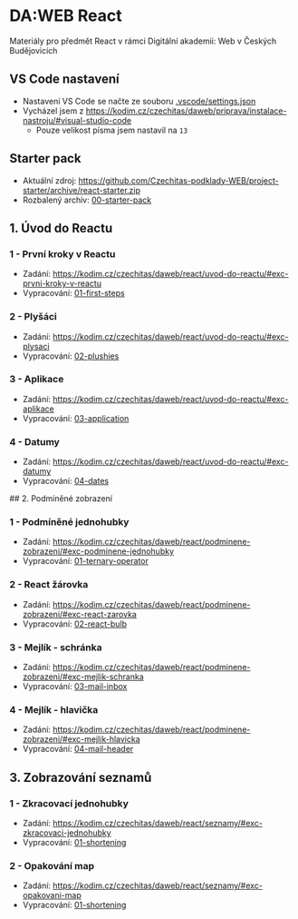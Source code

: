 # DA:WEB React

Materiály pro předmět React v rámci Digitální akademii: Web v Českých Budějovicích

## VS Code nastavení

- Nastavení VS Code se načte ze souboru [.vscode/settings.json](.vscode/settings.json)
- Vycházel jsem z https://kodim.cz/czechitas/daweb/priprava/instalace-nastroju/#visual-studio-code
  - Pouze velikost písma jsem nastavil na `13`

## Starter pack

- Aktuální zdroj: https://github.com/Czechitas-podklady-WEB/project-starter/archive/react-starter.zip
- Rozbalený archiv: [00-starter-pack](00-starter-pack)

## 1. Úvod do Reactu

### 1 - První kroky v Reactu

- Zadání: https://kodim.cz/czechitas/daweb/react/uvod-do-reactu/#exc-prvni-kroky-v-reactu
- Vypracování: [01-first-steps](01-react-start/01-first-steps)

### 2 - Plyšáci

- Zadání: https://kodim.cz/czechitas/daweb/react/uvod-do-reactu/#exc-plysaci
- Vypracování: [02-plushies](01-react-start/02-plushies)

### 3 - Aplikace

- Zadání: https://kodim.cz/czechitas/daweb/react/uvod-do-reactu/#exc-aplikace
- Vypracování: [03-application](01-react-start/03-application)

### 4 - Datumy

- Zadání: https://kodim.cz/czechitas/daweb/react/uvod-do-reactu/#exc-datumy
- Vypracování: [04-dates](01-react-start/04-dates)

## 2. Podmíněné zobrazení

### 1 - Podmíněné jednohubky

- Zadání: https://kodim.cz/czechitas/daweb/react/podminene-zobrazeni/#exc-podminene-jednohubky
- Vypracování: [01-ternary-operator](02-conditional-display/01-ternary-operator)

### 2 - React žárovka

- Zadání: https://kodim.cz/czechitas/daweb/react/podminene-zobrazeni/#exc-react-zarovka
- Vypracování: [02-react-bulb](02-conditional-display/02-react-bulb)

### 3 - Mejlík - schránka

- Zadání: https://kodim.cz/czechitas/daweb/react/podminene-zobrazeni/#exc-mejlik-schranka
- Vypracování: [03-mail-inbox](02-conditional-display/03-mail-inbox)

### 4 - Mejlík - hlavička

- Zadání: https://kodim.cz/czechitas/daweb/react/podminene-zobrazeni/#exc-mejlik-hlavicka
- Vypracování: [04-mail-header](02-conditional-display/04-mail-header)

## 3. Zobrazování seznamů

### 1 - Zkracovací jednohubky

- Zadání: https://kodim.cz/czechitas/daweb/react/seznamy/#exc-zkracovaci-jednohubky
- Vypracování: [01-shortening](03-lists/01-shortening)

### 2 - Opakování map

- Zadání: https://kodim.cz/czechitas/daweb/react/seznamy/#exc-opakovani-map
- Vypracování: [01-shortening](03-lists/01-shortening)
